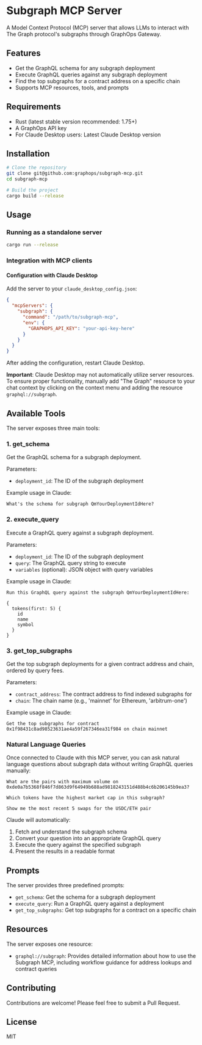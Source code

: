 # Subgraph MCP Server

A Model Context Protocol (MCP) server that allows LLMs to interact with The Graph protocol's subgraphs through GraphOps Gateway.

## Features

- Get the GraphQL schema for any subgraph deployment
- Execute GraphQL queries against any subgraph deployment
- Find the top subgraphs for a contract address on a specific chain
- Supports MCP resources, tools, and prompts

## Requirements

- Rust (latest stable version recommended: 1.75+)
- A GraphOps API key
- For Claude Desktop users: Latest Claude Desktop version

## Installation

```bash
# Clone the repository
git clone git@github.com:graphops/subgraph-mcp.git
cd subgraph-mcp

# Build the project
cargo build --release
```

## Usage

### Running as a standalone server

```bash
cargo run --release
```

### Integration with MCP clients

#### Configuration with Claude Desktop

Add the server to your `claude_desktop_config.json`:

```json
{
  "mcpServers": {
    "subgraph": {
      "command": "/path/to/subgraph-mcp",
      "env": {
        "GRAPHOPS_API_KEY": "your-api-key-here"
      }
    }
  }
}
```

After adding the configuration, restart Claude Desktop.

**Important**: Claude Desktop may not automatically utilize server resources. To ensure proper functionality, manually add "The Graph" resource to your chat context by clicking on the context menu and adding the resource `graphql://subgraph`.

## Available Tools

The server exposes three main tools:

### 1. get_schema

Get the GraphQL schema for a subgraph deployment.

Parameters:

- `deployment_id`: The ID of the subgraph deployment

Example usage in Claude:

```
What's the schema for subgraph QmYourDeploymentIdHere?
```

### 2. execute_query

Execute a GraphQL query against a subgraph deployment.

Parameters:

- `deployment_id`: The ID of the subgraph deployment
- `query`: The GraphQL query string to execute
- `variables` (optional): JSON object with query variables

Example usage in Claude:

```
Run this GraphQL query against the subgraph QmYourDeploymentIdHere:

{
  tokens(first: 5) {
    id
    name
    symbol
  }
}
```

### 3. get_top_subgraphs

Get the top subgraph deployments for a given contract address and chain, ordered by query fees.

Parameters:

- `contract_address`: The contract address to find indexed subgraphs for
- `chain`: The chain name (e.g., 'mainnet' for Ethereum, 'arbitrum-one')

Example usage in Claude:

```
Get the top subgraphs for contract 0x1f98431c8ad98523631ae4a59f267346ea31f984 on chain mainnet
```

### Natural Language Queries

Once connected to Claude with this MCP server, you can ask natural language questions about subgraph data without writing GraphQL queries manually:

```
What are the pairs with maximum volume on 0xde0a7b5368f846f7d863d9f64949b688ad9818243151d488b4c6b206145b9ea3?

Which tokens have the highest market cap in this subgraph?

Show me the most recent 5 swaps for the USDC/ETH pair
```

Claude will automatically:

1. Fetch and understand the subgraph schema
2. Convert your question into an appropriate GraphQL query
3. Execute the query against the specified subgraph
4. Present the results in a readable format

## Prompts

The server provides three predefined prompts:

- `get_schema`: Get the schema for a subgraph deployment
- `execute_query`: Run a GraphQL query against a deployment
- `get_top_subgraphs`: Get top subgraphs for a contract on a specific chain

## Resources

The server exposes one resource:

- `graphql://subgraph`: Provides detailed information about how to use the Subgraph MCP, including workflow guidance for address lookups and contract queries

## Contributing

Contributions are welcome! Please feel free to submit a Pull Request.

## License

MIT
